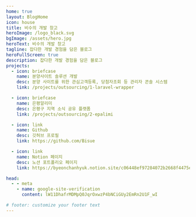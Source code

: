 ```yaml
---
home: true
layout: BlogHome
icon: house
title: 비수의 개발 창고
heroImage: /logo_black.svg
bgImage: /assets/hero.jpg
heroText: 비수의 개발 창고
tagline: 잡다한 개발 경험을 담은 블로그
heroFullScreen: true
description: 잡다한 개발 경험을 담은 블로그
projects:
  - icon: briefcase
    name: 분양사이트 솔루션 개발
    desc: 분양 사이트를 위한 관심고객등록, 당첨자조회 등 관리자 콘솔 시스템
    link: /projects/outsourcing/1-laravel-wrapper

  - icon: briefcase
    name: 은평알리미
    desc: 은평구 지역 소식 공유 플랫폼
    link: /projects/outsourcing/2-epalimi

  - icon: link
    name: Github
    desc: 깃허브 프로필
    link: https://github.com/Bisue

  - icon: link
    name: Notion 페이지
    desc: 노션 포트폴리오 페이지
    link: https://byeonchanhyuk.notion.site/c06448ef97284072b2668f4475e13e98?pvs=4

head:
  - - meta
    - name: google-site-verification
      content: lW11DhafrMDMpQ0JqrOxwzP4bNCiGUy2EmRn2U1F_wI

# footer: customize your footer text
---
```

